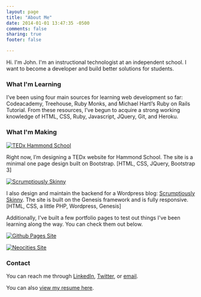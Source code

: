 ```yaml
---
layout: page
title: "About Me"
date: 2014-01-01 13:47:35 -0500
comments: false
sharing: true
footer: false

---
```

Hi. I'm John. I'm an instructional technologist at an independent school. I want to become a developer and build better solutions for students.

### What I'm Learning

I’ve been using four main sources for learning web development so far: Codeacademy, Treehouse, Ruby Monks, and Michael Hartl’s Ruby on Rails Tutorial. From these resources, I’ve begun to acquire a strong working knowledge of HTML, CSS, Ruby, Javascript, JQuery, Git, and Heroku.

### What I'm Making
[![TEDx Hammond School](http://johnkeith.github.io/aboutme/img/tedxcap.jpg)](http://www.tedxhammondschool.com)

Right now, I’m designing a TEDx website for Hammond School. The site is a minimal one page design built on Bootstrap. [HTML, CSS, JQuery, Bootstrap 3]

[![Scrumptiously Skinny](http://johnkeith.github.io/aboutme/img/sskcap.jpg)](http://www.scrumptiouslyskinny.com)

I also design and maintain the backend for a Wordpress blog: <a href="http://www.scrumptiouslyskinny.com">Scrumptiously Skinny</a>. The site is built on the Genesis framework and is fully responsive. [HTML, CSS, a little PHP, Wordpress, Genesis]

Additionally, I've built a few portfolio pages to test out things I've been learning along the way. You can check them out below.

[![Github Pages Site](http://farm8.staticflickr.com/7377/11708451814_e1800c2bc0_z.jpg)](http://johnkeith.github.io/aboutme)

[![Neocities Site](http://farm8.staticflickr.com/7380/11708325763_a415af7ec5_z.jpg)](http://johnkeith.neocities.org)

### Contact

You can reach me through [LinkedIn](http://www.linkedin.com/pub/john-keith/48/139/8a0), [Twitter](https://twitter.com/mrjohnkeith), or [email](mailto:johnkeith@outlook.com). 

You can also [view my resume here](https://www.dropbox.com/s/dzajeiutr5n5sky/JohnTerrellKeith-site.pdf).




